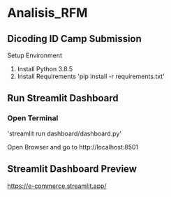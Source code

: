 # Analisis_RFM
## Dicoding ID Camp Submission

Setup Environment
1. Install Python 3.8.5
2. Install Requirements
'pip install -r requirements.txt'

## Run Streamlit Dashboard
### Open Terminal

'streamlit run dashboard/dashboard.py'

Open Browser and go to http://localhost:8501

## Streamlit Dashboard Preview
https://e-commerce.streamlit.app/
